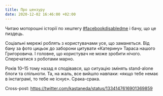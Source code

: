 ```yaml
---
title: Про цензуру
date: 2020-12-02 16:46:00 +02:00
---
```


Читаю моторошні історії по хештегу [#facebookdisabledme][1] і бачу, що це пиздець.

Соціальні мережі роблять з користувачами усе, що заманеться. Від бану за фото цицьок до заборони цитувати «Катерину» Тараса нашого Григоровича. І головне, що користувач не може зробити нічого. Сперечатися з роботами марно.

Років 10–15 тому назад я сподівався, що ситуацію змінять stand-alone блоги та спільноти. Та, на жаль, все вийшло навпаки: «якщо тебе немає в інстаграмі, то тебе не існує». Срака-срака.

Cross-post: <https://twitter.com/kastaneda/status/1334147616901369859>

[1]: https://twitter.com/hashtag/facebookdisabledme